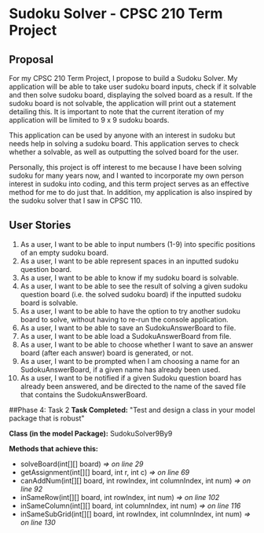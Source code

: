# Sudoku Solver - CPSC 210 Term Project 

## Proposal

For my CPSC 210 Term Project, I propose to build a Sudoku Solver. My application
will be able to take user sudoku board inputs, check if it solvable and then solve 
sudoku board, displaying the solved board as a result. If the sudoku board is 
not solvable, the application will print out a statement detailing this. It is
important to note that the current iteration of my application will be limited to
9 x 9 sudoku boards.

This application can be used by anyone with an interest in sudoku but needs help
in solving a sudoku board. This application serves to check whether a solvable, 
as well as outputting the solved board for the user.  

Personally, this project is off interest to me because I have been solving sudoku
for many years now, and I wanted to incorporate my own person interest in
sudoku into coding, and this term project serves as an effective method for me
to do just that. In addition, my application is also inspired by the sudoku 
solver that I saw in CPSC 110.

## User Stories

1. As a user, I want to be able to input numbers (1-9) into specific positions of an
empty sudoku board.
2. As a user, I want to be able represent spaces in an inputted sudoku question 
board.
3. As a user, I want to be able to know if my sudoku board is solvable.
4. As a user, I want to be able to see the result of solving a given sudoku
question board (i.e. the solved sudoku board) if the inputted sudoku board is
solvable.
5. As a user, I want to be able to have the option to try another sudoku board to solve,
without having to re-run the console application.
6. As a user, I want to be able to save an SudokuAnswerBoard to file.
7. As a user, I want to be able load a SudokuAnswerBoard from file.
8. As a user, I want to be able to choose whether I want to save an answer board 
(after each answer) board is generated, or not.
9. As a user, I want to be prompted when I am choosing a name for an SudokuAnswerBoard,
if a given name has already been used.
10. As a user, I want to be notified if a given Sudoku question board has already
been answered, and be directed to the name of the saved file that contains
the SudokuAnswerBoard.

##Phase 4: Task 2
**Task Completed:** "Test and design a class in your model package that is robust"

**Class (in the model Package):** SudokuSolver9By9

**Methods that achieve this:**
- solveBoard(int[][] board) *=> on line 29*
- getAssignment(int[][] board, int r, int c) *=> on line 69*
- canAddNum(int[][] board, int rowIndex, int columnIndex, int num) *=> on line 92*
- inSameRow(int[][] board, int rowIndex, int num) *=> on line 102*
- inSameColumn(int[][] board, int columnIndex, int num) *=> on line 116*
- inSameSubGrid(int[][] board, int rowIndex, int columnIndex, int num) *=> on line 130*
